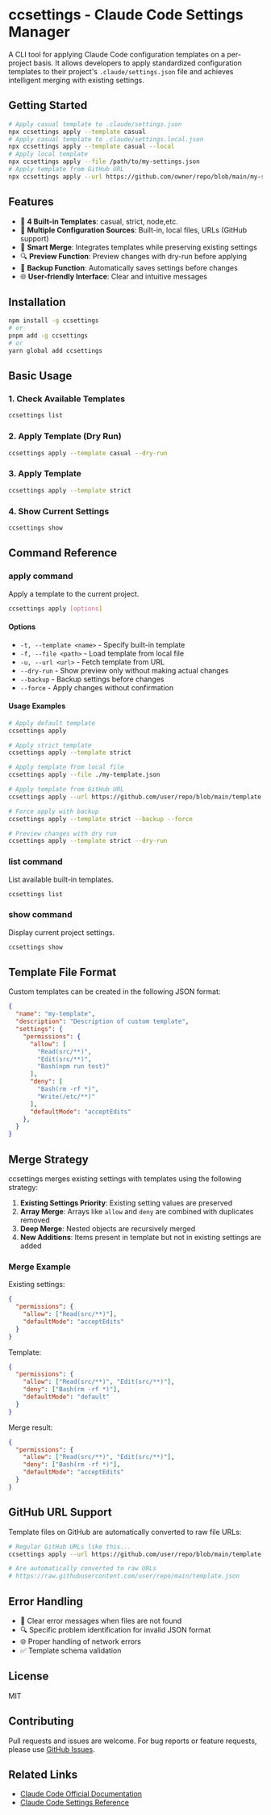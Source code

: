 # ccsettings - Claude Code Settings Manager

A CLI tool for applying Claude Code configuration templates on a per-project basis. It allows developers to apply standardized configuration templates to their project's `.claude/settings.json` file and achieves intelligent merging with existing settings.

## Getting Started

```bash
# Apply casual template to .claude/settings.json
npx ccsettings apply --template casual
# Apply casual template to .claude/settings.local.json
npx ccsettings apply --template casual --local
# Apply local template
npx ccsettings apply --file /path/to/my-settings.json
# Apply template from GitHub URL
npx ccsettings apply --url https://github.com/owner/repo/blob/main/my-settings.json
```

## Features

- 🎯 **4 Built-in Templates**: casual, strict, node,etc.
- 🔗 **Multiple Configuration Sources**: Built-in, local files, URLs (GitHub support)
- 🧠 **Smart Merge**: Integrates templates while preserving existing settings
- 🔍 **Preview Function**: Preview changes with dry-run before applying
- 💾 **Backup Function**: Automatically saves settings before changes
- 🌐 **User-friendly Interface**: Clear and intuitive messages

## Installation

```bash
npm install -g ccsettings
# or
pnpm add -g ccsettings
# or
yarn global add ccsettings
```

## Basic Usage

### 1. Check Available Templates

```bash
ccsettings list
```

### 2. Apply Template (Dry Run)

```bash
ccsettings apply --template casual --dry-run
```

### 3. Apply Template

```bash
ccsettings apply --template strict
```

### 4. Show Current Settings

```bash
ccsettings show
```

## Command Reference

### apply command

Apply a template to the current project.

```bash
ccsettings apply [options]
```

#### Options

- `-t, --template <name>` - Specify built-in template
- `-f, --file <path>` - Load template from local file
- `-u, --url <url>` - Fetch template from URL
- `--dry-run` - Show preview only without making actual changes
- `--backup` - Backup settings before changes
- `--force` - Apply changes without confirmation

#### Usage Examples

```bash
# Apply default template
ccsettings apply

# Apply strict template
ccsettings apply --template strict

# Apply template from local file
ccsettings apply --file ./my-template.json

# Apply template from GitHub URL
ccsettings apply --url https://github.com/user/repo/blob/main/template.json

# Force apply with backup
ccsettings apply --template strict --backup --force

# Preview changes with dry run
ccsettings apply --template strict --dry-run
```

### list command

List available built-in templates.

```bash
ccsettings list
```

### show command

Display current project settings.

```bash
ccsettings show
```

## Template File Format

Custom templates can be created in the following JSON format:

```json
{
  "name": "my-template",
  "description": "Description of custom template",
  "settings": {
    "permissions": {
      "allow": [
        "Read(src/**)",
        "Edit(src/**)",
        "Bash(npm run test)"
      ],
      "deny": [
        "Bash(rm -rf *)",
        "Write(/etc/**)"
      ],
      "defaultMode": "acceptEdits"
    },
  }
}
```

## Merge Strategy

ccsettings merges existing settings with templates using the following strategy:

1. **Existing Settings Priority**: Existing setting values are preserved
2. **Array Merge**: Arrays like `allow` and `deny` are combined with duplicates removed
3. **Deep Merge**: Nested objects are recursively merged
4. **New Additions**: Items present in template but not in existing settings are added

### Merge Example

Existing settings:
```json
{
  "permissions": {
    "allow": ["Read(src/**)"],
    "defaultMode": "acceptEdits"
  }
}
```

Template:
```json
{
  "permissions": {
    "allow": ["Read(src/**)", "Edit(src/**)"],
    "deny": ["Bash(rm -rf *)"],
    "defaultMode": "default"
  }
}
```

Merge result:
```json
{
  "permissions": {
    "allow": ["Read(src/**)", "Edit(src/**)"],
    "deny": ["Bash(rm -rf *)"],
    "defaultMode": "acceptEdits"
  }
}
```

## GitHub URL Support

Template files on GitHub are automatically converted to raw file URLs:

```bash
# Regular GitHub URLs like this...
ccsettings apply --url https://github.com/user/repo/blob/main/template.json

# Are automatically converted to raw URLs
# https://raw.githubusercontent.com/user/repo/main/template.json
```

## Error Handling

- 📁 Clear error messages when files are not found
- 🔍 Specific problem identification for invalid JSON format
- 🌐 Proper handling of network errors
- ✅ Template schema validation

## License

MIT

## Contributing

Pull requests and issues are welcome. For bug reports or feature requests, please use [GitHub Issues](https://github.com/dyoshikawa/ccsettings/issues).

## Related Links

- [Claude Code Official Documentation](https://docs.anthropic.com/en/docs/claude-code)
- [Claude Code Settings Reference](https://docs.anthropic.com/en/docs/claude-code/settings)